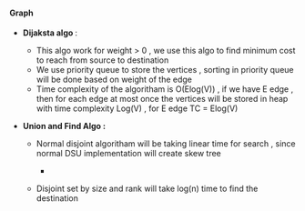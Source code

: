 #### Graph

* <b>Dijaksta algo </b> : 

    * This algo work for weight  > 0 , we use this algo to find minimum cost to reach from source to destination
    * We use priority queue to store the vertices , sorting in priority queue will be done based on weight of the edge
    * Time complexity of the algoritham is O(Elog(V)) , if we have E edge , then for each edge at most once the vertices will be stored in heap with time complexity Log(V) , for E edge TC = Elog(V)

* <b>Union and Find Algo : </b>
    
    * Normal disjoint algoritham will be taking linear time for search , since normal DSU implementation will create skew tree

        * 
    * Disjoint set by size and rank will take log(n) time to find the destination
